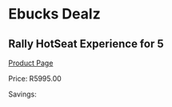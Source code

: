 
# Ebucks Dealz
## Rally HotSeat Experience for 5
[Product Page](https://www.ebucks.com/web/shop/productSelected.do?prodId=350202866&catId=322194323)

Price: R5995.00

Savings: 


	
